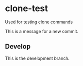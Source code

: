 # clone-test
Used for testing clone commands

This is a message for a new commit.

## Develop
This is the development branch.
